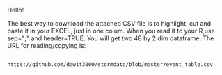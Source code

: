 
Hello!

The best way to download the attached CSV file is to highlight, cut and paste it in your EXCEL, just in one colum. When you read it to your R,use sep=";" and  header=TRUE. You will get two 48 by 2 dim dataframe. 
The URL for reading/copying is: 

```{r}

https://github.com/dawit3000/stormdata/blob/master/event_table.csv

```

